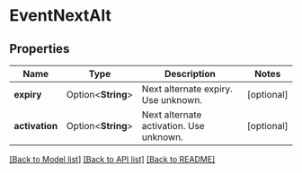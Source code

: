 # EventNextAlt

## Properties

Name | Type | Description | Notes
------------ | ------------- | ------------- | -------------
**expiry** | Option<**String**> | Next alternate expiry. Use unknown. | [optional]
**activation** | Option<**String**> | Next alternate activation. Use unknown. | [optional]

[[Back to Model list]](../README.md#documentation-for-models) [[Back to API list]](../README.md#documentation-for-api-endpoints) [[Back to README]](../README.md)


